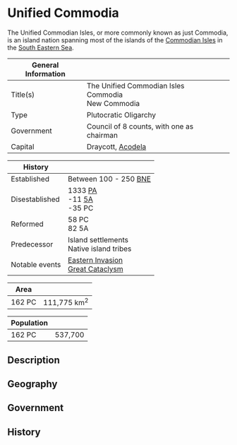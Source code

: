 # Unified Commodia

The Unified Commodian Isles, or more commonly known as just Commodia, is an island nation spanning most of the islands of the [Commodian Isles](../../Locations/Land/commodian_isles.md) in the [South Eastern Sea](../../Locations/Planes/pulchra.md#south-eastern-corner).

| General Information | |
| - | - |
| Title(s) | The Unified Commodian Isles<br>Commodia<br>New Commodia |
| Type | Plutocratic Oligarchy |
| Government | Council of 8 counts, with one as chairman |
| Capital | Draycott, [Acodela](../../Locations/Land/commodian_isles.md#geography) |

| History | |
| - | - |
| Established | Between 100 - 250 [BNE](../../Locations/Land/commodian_isles.md#history) |
| Disestablished | 1333 [PA](../../Events/timeline.md)<br>-11 [5A](../../Events/timeline.md#5th---age-of-the-kings)<br>-35 PC|
| Reformed | 58 PC<br>82 5A |
| Predecessor | Island settlements<br>Native island tribes |
| Notable events | [Eastern Invasion](../../Events/meridian_wars.md#invasion-of-the-east)<br>[Great Cataclysm](../../Events/great_cataclysm.md) |

| Area | |
| - | - |
| 162 PC | 111,775 km<sup>2</sup> |

| Population | |
| - | - |
| 162 PC | 537,700 |

## Description

## Geography

## Government

## History